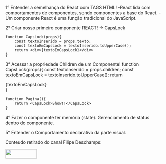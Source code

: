 <p>1° Entender a semelhança do React com TAGS HTML!
	-React lida com comportamentos de componentes, sendo componentes a base do React.
	-Um componente React é uma função tradicional do JavaScript.

<p>2° Criar nosso primeiro componente REACT! -> CapsLock
	<CapsLock texto="Me deixa em Caps Lock por favor"/>

	function CapsLock(props){
		const textoInserido = props.texto;
		const textoEmCapsLock = textoInserido.toUpperCase();
		return <div>{textoEmCapsLock}</div>
	}

<p>3° Acessar a propriedade Children de um Componente!
	function CapsLock(props){
    	const textoInserido = props.children;
    	const textoEmCapsLock = textoInserido.toUpperCase();
    	return <div>{textoEmCapsLock}</div>
	}

	function Pagina(){
    	return <CapsLock>Show!!</CapsLock>
	}

<p>4° Fazer o componente ter memória (state). Gerenciamento de status dentro do componente.

<p>5° Entender o Comportamento declarativo da parte visual.

<p>Conteudo retirado do canal Filipe Deschamps: </p><a target="_blank" href="https://www.youtube.com/watch?v=aJR7f45dBNs"><img height="30" width="100" src="https://img.shields.io/badge/YouTube-FF0000?style=for-the-badge&logo=youtube&logoColor=white"></a>